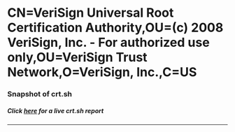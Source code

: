 # CN=VeriSign Universal Root Certification Authority,OU=(c) 2008 VeriSign\, Inc. - For authorized use only,OU=VeriSign Trust Network,O=VeriSign\, Inc.,C=US
### Snapshot of crt.sh
##### Click [here](https://crt.sh/?q=Serial_40EBB46B967DAC2930E8D93B460D7F01) for a live crt.sh report

---
